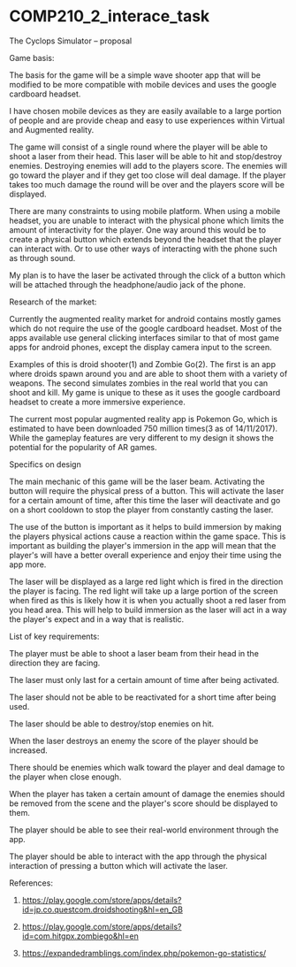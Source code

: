# COMP210_2_interace_task
The Cyclops Simulator – proposal 

Game basis: 

The basis for the game will be a simple wave shooter app that will be modified to be more compatible with mobile devices and uses the google cardboard headset. 

I have chosen mobile devices as they are easily available to a large portion of people and are provide cheap and easy to use experiences within Virtual and Augmented reality.  

The game will consist of a single round where the player will be able to shoot a laser from their head. This laser will be able to hit and stop/destroy enemies. Destroying enemies will add to the players score. The enemies will go toward the player and if they get too close will deal damage. If the player takes too much damage the round will be over and the players score will be displayed.  

There are many constraints to using mobile platform. When using a mobile headset, you are unable to interact with the physical phone which limits the amount of interactivity for the player. One way around this would be to create a physical button which extends beyond the headset that the player can interact with. Or to use other ways of interacting with the phone such as through sound. 

My plan is to have the laser be activated through the click of a button which will be attached through the headphone/audio jack of the phone.  

Research of the market: 

Currently the augmented reality market for android contains mostly games which do not require the use of the google cardboard headset. Most of the apps available use general clicking interfaces similar to that of most game apps for android phones, except the display camera input to the screen. 

Examples of this is droid shooter(1) and Zombie Go(2). The first is an app where droids spawn around you and are able to shoot them with a variety of weapons. The second simulates zombies in the real world that you can shoot and kill. My game is unique to these as it uses the google cardboard headset to create a more immersive experience. 

The current most popular augmented reality app is Pokemon Go, which is estimated to have been downloaded 750 million times(3 as of 14/11/2017). While the gameplay features are very different to my design it shows the potential for the popularity of AR games. 

Specifics on design 

The main mechanic of this game will be the laser beam. Activating the button will require the physical press of a button. This will activate the laser for a certain amount of time, after this time the laser will deactivate and go on a short cooldown to stop the player from constantly casting the laser.  

The use of the button is important as it helps to build immersion by making the players physical actions cause a reaction within the game space. This is important as building the player's immersion in the app will mean that the player's will have a better overall experience and enjoy their time using the app more. 

The laser will be displayed as a large red light which is fired in the direction the player is facing. The red light will take up a large portion of the screen when fired as this is likely how it is when you actually shoot a red laser from you head area. This will help to build immersion as the laser will act in a way the player's expect and in a way that is realistic. 

List of key requirements: 

The player must be able to shoot a laser beam from their head in the direction they are facing. 

The laser must only last for a certain amount of time after being activated. 

The laser should not be able to be reactivated for a short time after being used. 

The laser should be able to destroy/stop enemies on hit. 

When the laser destroys an enemy the score of the player should be increased. 

There should be enemies which walk toward the player and deal damage to the player when close enough. 

When the player has taken a certain amount of damage the enemies should be removed from the scene and the player's score should be displayed to them. 

The player should be able to see their real-world environment through the app. 

The player should be able to interact with the app through the physical interaction of pressing a button which will activate the laser. 

References: 

1) https://play.google.com/store/apps/details?id=jp.co.questcom.droidshooting&hl=en_GB 

2) https://play.google.com/store/apps/details?id=com.hitgpx.zombiego&hl=en 

3) https://expandedramblings.com/index.php/pokemon-go-statistics/ 
